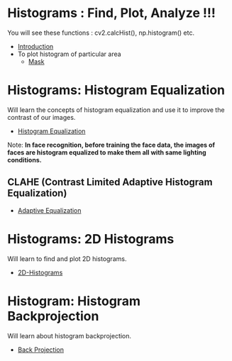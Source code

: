 # Histograms : Find, Plot, Analyze !!!
You will see these functions : cv2.calcHist(), np.histogram() etc.
* [Introduction](Introduction.py)
* To plot histogram of particular area
   * [Mask](Mask.py)
# Histograms: Histogram Equalization
Will learn the concepts of histogram equalization and use it to improve the contrast of our images.
* [Histogram Equalization](Equalization.py)

Note: **In face recognition, before training the face data, the images of faces are histogram equalized to make them all with same lighting conditions.**
## CLAHE (Contrast Limited Adaptive Histogram Equalization)
* [Adaptive Equalization](CLAHE.py)
# Histograms: 2D Histograms
Will learn to find and plot 2D histograms.
* [2D-Histograms](Hist_2D.py)
# Histogram: Histogram Backprojection
Will learn about histogram backprojection.
* [Back Projection](Backprojection.py)
